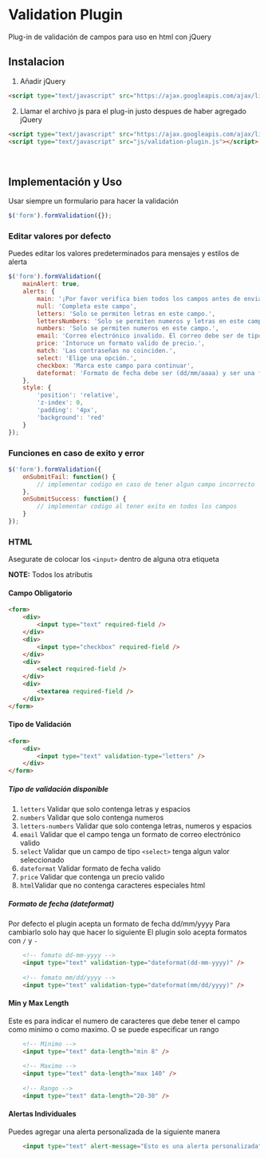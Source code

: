 # Validation Plugin
Plug-in de validación de campos para uso en html con jQuery

## Instalacion

1. Añadir jQuery
```html
<script type="text/javascript" src="https://ajax.googleapis.com/ajax/libs/jquery/3.2.1/jquery.min.js"></script>
```

2. Llamar el archivo js para el plug-in justo despues de haber agregado jQuery
```html
<script type="text/javascript" src="https://ajax.googleapis.com/ajax/libs/jquery/3.2.1/jquery.min.js"></script>
<script type="text/javascript" src="js/validation-plugin.js"></script>
```

<br>

## Implementación y Uso

Usar siempre un formulario para hacer la validación
```js
$('form').formValidation({});
```

### Editar valores por defecto

Puedes editar los valores predeterminados para mensajes y estilos de alerta
```js
$('form').formValidation({
    mainAlert: true,
    alerts: {
    	main: '¡Por favor verifica bien todos los campos antes de enviar!',
        null: 'Completa este campo',
        letters: 'Solo se permiten letras en este campo.',
        lettersNumbers: 'Solo se permiten numeros y letras en este campo',
        numbers: 'Solo se permiten numeros en este campo.',
        email: 'Correo electrónico invalido. El correo debe ser de tipo correo@correo.com',
        price: 'Intoruce un formato valido de precio.',
        match: 'Las contraseñas no coinciden.',
        select: 'Elige una opción.',
        checkbox: 'Marca este campo para continuar',
        dateformat: 'Formato de fecha debe ser (dd/mm/aaaa) y ser una fecha valida.'
    },
    style: {
        'position': 'relative',
        'z-index': 0,
        'padding': '4px',
        'background': 'red'
    }
});
```

### Funciones en caso de exito y error
```js
$('form').formValidation({
    onSubmitFail: function() {
        // implementar codigo en caso de tener algun campo incorrecto
    },
    onSubmitSuccess: function() {
        // implementar codigo al tener exito en todos los campos
    }
});
```

### HTML

Asegurate de colocar los `<input>` dentro de alguna otra etiqueta

**NOTE:** Todos los atributis

#### Campo Obligatorio
```html
<form>
    <div>
        <input type="text" required-field />
    </div>
    <div>
        <input type="checkbox" required-field />
    </div>
    <div>
        <select required-field />
    </div>
    <div>
        <textarea required-field />
    </div>
</form>
```

#### Tipo de Validación
```html
<form>
    <div>
        <input type="text" validation-type="letters" />
    </div>
</form>
```

##### Tipo de validación disponible
1. `letters` Validar que solo contenga letras y espacios
2. `numbers` Validar que solo contenga numeros
3. `letters-numbers` Validar que solo contenga letras, numeros y espacios
4. `email` Validar que el campo tenga un formato de correo electrónico valido
5. `select` Validar que un campo de tipo `<select>` tenga algun valor seleccionado 
6. `dateformat` Validar formato de fecha valido
7. `price` Validar que contenga un precio valido
8. `html`Validar que no contenga caracteres especiales html


##### Formato de fecha (dateformat)
Por defecto el plugin acepta un formato de fecha dd/mm/yyyy
Para cambiarlo solo hay que hacer lo siguiente
El plugin solo acepta formatos con `/` y `-`
```html
    <!-- fomato dd-mm-yyyy -->
    <input type="text" validation-type="dateformat(dd-mm-yyyy)" />
    
    <!-- fomato mm/dd/yyyy -->
    <input type="text" validation-type="dateformat(mm/dd/yyyy)" />
```

#### Min y Max Length
Este es para indicar el numero de caracteres que debe tener el campo como minimo o como maximo. O se puede especificar un rango
```html
    <!-- Minimo -->
    <input type="text" data-length="min 8" />
    
    <!-- Maximo -->
    <input type="text" data-length="max 140" />
    
    <!-- Rango -->
    <input type="text" data-length="20-30" />
```

#### Alertas Individuales

Puedes agregar una alerta personalizada de la siguiente manera
```html
    <input type="text" alert-message="Esto es una alerta personalizada" />
```

